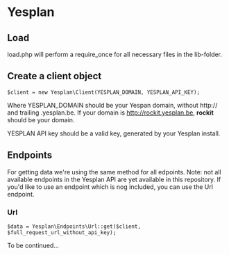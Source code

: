 # Yesplan

## Load

load.php will perform a require_once for all necessary files in the lib-folder.

## Create a client object

    $client = new Yesplan\Client(YESPLAN_DOMAIN, YESPLAN_API_KEY);

Where YESPLAN_DOMAIN should be your Yespan domain, without http:// and trailing .yesplan.be. If your domain is http://rockit.yesplan.be, **rockit** should be your domain.

YESPLAN API key should be a valid key, generated by your Yesplan install.

## Endpoints

For getting data we're using the same method for all edpoints. Note: not all available endpoints in the Yesplan API are yet available in this repository. If you'd like to use an endpoint which is nog included, you can use the Url endpoint.

### Url

    $data = Yesplan\Endpoints\Url::get($client, $full_request_url_without_api_key);


To be continued...